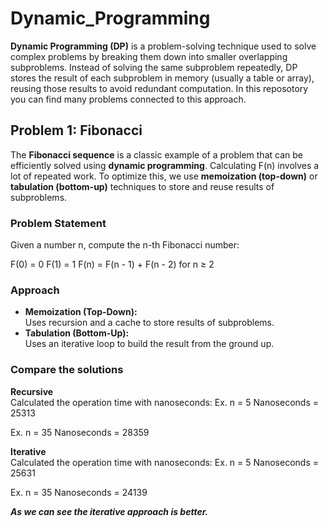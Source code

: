 # Dynamic_Programming
**Dynamic Programming (DP)** is a problem-solving technique used to solve complex problems by breaking them down into smaller overlapping subproblems. Instead of solving the same subproblem repeatedly, DP stores the result of each subproblem in memory (usually a table or array), reusing those results to avoid redundant computation.
In this reposotory you can find many problems connected to this approach.

## **Problem 1:** Fibonacci
The **Fibonacci sequence** is a classic example of a problem that can be efficiently solved using **dynamic programming**.
Calculating F(n) involves a lot of repeated work. To optimize this, we use **memoization (top-down)** or **tabulation (bottom-up)** techniques to store and reuse results of subproblems.

### **Problem Statement**
Given a number n, compute the n-th Fibonacci number:

F(0) = 0
F(1) = 1
F(n) = F(n - 1) + F(n - 2) for n ≥ 2

### **Approach**
- **Memoization (Top-Down):**<br>
Uses recursion and a cache to store results of subproblems.
- **Tabulation (Bottom-Up):**<br>
Uses an iterative loop to build the result from the ground up.


### **Compare the solutions**

**Recursive**<br>
Calculated the operation time with nanoseconds:
Ex. n = 5
Nanoseconds = 25313

Ex. n = 35
Nanoseconds = 28359

**Iterative**<br>
Calculated the operation time with nanoseconds:
Ex. n = 5
Nanoseconds = 25631

Ex. n = 35
Nanoseconds = 24139

***As we can see the iterative approach is better.***


